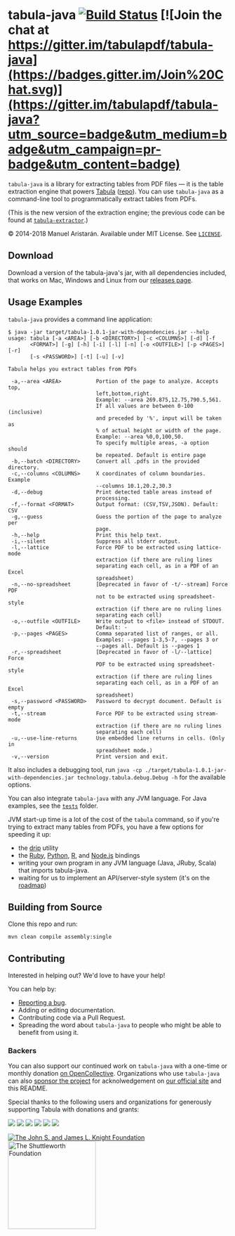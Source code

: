 tabula-java [![Build Status](https://travis-ci.org/tabulapdf/tabula-java.svg?branch=master)](https://travis-ci.org/tabulapdf/tabula-java) [![Join the chat at https://gitter.im/tabulapdf/tabula-java](https://badges.gitter.im/Join%20Chat.svg)](https://gitter.im/tabulapdf/tabula-java?utm_source=badge&utm_medium=badge&utm_campaign=pr-badge&utm_content=badge)
===========

`tabula-java` is a library for extracting tables from PDF files — it is the table extraction engine that powers [Tabula](http://tabula.technology/) ([repo](http://github.com/tabulapdf/tabula)). You can use `tabula-java` as a command-line tool to programmatically extract tables from PDFs.

(This is the new version of the extraction engine; the previous code can be found at [`tabula-extractor`](http://github.com/tabulapdf/tabula-extractor).)

© 2014-2018 Manuel Aristarán. Available under MIT License. See [`LICENSE`](LICENSE).

## Download

Download a version of the tabula-java's jar, with all dependencies included, that works on Mac, Windows and Linux from our [releases page](../../releases).

## Usage Examples

`tabula-java` provides a command line application:

```
$ java -jar target/tabula-1.0.1-jar-with-dependencies.jar --help
usage: tabula [-a <AREA>] [-b <DIRECTORY>] [-c <COLUMNS>] [-d] [-f
       <FORMAT>] [-g] [-h] [-i] [-l] [-n] [-o <OUTFILE>] [-p <PAGES>] [-r]
       [-s <PASSWORD>] [-t] [-u] [-v]

Tabula helps you extract tables from PDFs

 -a,--area <AREA>           Portion of the page to analyze. Accepts top,
                            left,bottom,right.
                            Example: --area 269.875,12.75,790.5,561.
                            If all values are between 0-100 (inclusive)
                            and preceded by '%', input will be taken as
                            % of actual height or width of the page.
                            Example: --area %0,0,100,50.
                            To specify multiple areas, -a option should 
                            be repeated. Default is entire page
 -b,--batch <DIRECTORY>     Convert all .pdfs in the provided directory.
 -c,--columns <COLUMNS>     X coordinates of column boundaries. Example
                            --columns 10.1,20.2,30.3
 -d,--debug                 Print detected table areas instead of
                            processing.
 -f,--format <FORMAT>       Output format: (CSV,TSV,JSON). Default: CSV
 -g,--guess                 Guess the portion of the page to analyze per
                            page.
 -h,--help                  Print this help text.
 -i,--silent                Suppress all stderr output.
 -l,--lattice               Force PDF to be extracted using lattice-mode
                            extraction (if there are ruling lines
                            separating each cell, as in a PDF of an Excel
                            spreadsheet)
 -n,--no-spreadsheet        [Deprecated in favor of -t/--stream] Force PDF
                            not to be extracted using spreadsheet-style
                            extraction (if there are no ruling lines
                            separating each cell)
 -o,--outfile <OUTFILE>     Write output to <file> instead of STDOUT.
                            Default: -
 -p,--pages <PAGES>         Comma separated list of ranges, or all.
                            Examples: --pages 1-3,5-7, --pages 3 or
                            --pages all. Default is --pages 1
 -r,--spreadsheet           [Deprecated in favor of -l/--lattice] Force
                            PDF to be extracted using spreadsheet-style
                            extraction (if there are ruling lines
                            separating each cell, as in a PDF of an Excel
                            spreadsheet)
 -s,--password <PASSWORD>   Password to decrypt document. Default is empty
 -t,--stream                Force PDF to be extracted using stream-mode
                            extraction (if there are no ruling lines
                            separating each cell)
 -u,--use-line-returns      Use embedded line returns in cells. (Only in
                            spreadsheet mode.)
 -v,--version               Print version and exit.
```

It also includes a debugging tool, run `java -cp ./target/tabula-1.0.1-jar-with-dependencies.jar technology.tabula.debug.Debug -h` for the available options.

You can also integrate `tabula-java` with any JVM language. For Java examples, see the [`tests`](src/test/java/technology/tabula/) folder.

JVM start-up time is a lot of the cost of the `tabula` command, so if you're trying to extract many tables from PDFs, you have a few options for speeding it up:

 - the [drip](https://github.com/ninjudd/drip) utility
 - the [Ruby](http://github.com/tabulapdf/tabula-extractor), [Python](https://github.com/chezou/tabula-py), [R](https://github.com/leeper/tabulizer), and [Node.js](https://github.com/ezodude/tabula-js) bindings
 - writing your own program in any JVM language (Java, JRuby, Scala) that imports tabula-java.
 - waiting for us to implement an API/server-style system (it's on the [roadmap](https://github.com/tabulapdf/tabula-api))

## Building from Source

Clone this repo and run:

```
mvn clean compile assembly:single
```

## Contributing

Interested in helping out? We'd love to have your help!

You can help by:

- [Reporting a bug](https://github.com/tabulapdf/tabula-java/issues).
- Adding or editing documentation.
- Contributing code via a Pull Request.
- Spreading the word about `tabula-java` to people who might be able to benefit from using it.

### Backers

You can also support our continued work on `tabula-java` with a one-time or monthly donation [on OpenCollective](https://opencollective.com/tabulapdf#support). Organizations who use `tabula-java` can also [sponsor the project](https://opencollective.com/tabulapdf#support) for acknolwedgement on [our official site](http://tabula.technology/) and this README.

Special thanks to the following users and organizations for generously supporting Tabula with donations and grants:

<a href="https://opencollective.com/tabulapdf/backer/0/website" target="_blank"><img src="https://opencollective.com/tabulapdf/backer/0/avatar"></a>
<a href="https://opencollective.com/tabulapdf/backer/1/website" target="_blank"><img src="https://opencollective.com/tabulapdf/backer/1/avatar"></a>
<a href="https://opencollective.com/tabulapdf/backer/2/website" target="_blank"><img src="https://opencollective.com/tabulapdf/backer/2/avatar"></a>
<a href="https://opencollective.com/tabulapdf/backer/3/website" target="_blank"><img src="https://opencollective.com/tabulapdf/backer/3/avatar"></a>
<a href="https://opencollective.com/tabulapdf/backer/4/website" target="_blank"><img src="https://opencollective.com/tabulapdf/backer/4/avatar"></a>
<a href="https://opencollective.com/tabulapdf/backer/5/website" target="_blank"><img src="https://opencollective.com/tabulapdf/backer/5/avatar"></a>

<a title="The John S. and James L. Knight Foundation" href="http://www.knightfoundation.org/" target="_blank"><img alt="The John S. and James L. Knight Foundation" src="http://www.knightfoundation.org/media/uploads/media_images/knight-logo-300.jpg"></a>
<a title="The Shuttleworth Foundation" href="https://shuttleworthfoundation.org/" target="_blank"><img width="200" alt="The Shuttleworth Foundation" src="https://raw.githubusercontent.com/tabulapdf/tabula/gh-pages/shuttleworth.jpg"></a>
